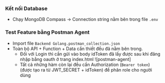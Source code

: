### Kết nối Database
- Chạy MongoDB Compass -> Connection string nằm bên trong file `.env`

### Test Feature bằng Postman Agent
- Import file `Backend Golang.postman_collection.json` 
- Toàn bộ API + Function + Data cần thiết đều đã nằm bên trong.
  - Đối với Login thì cần gửi vào body idToken đã lấy được sau khi đăng nhập bằng oauth ở trang index.html
![postman-agent]
  - Tất cả những hàm còn lại đều cần Authorization (`Bearer token`) (được tạo ra từ JWT_SECRET + idToken) để phân role cho người dùng